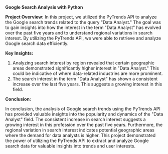 **Google Search Analysis with Python**

**Project Overview:**
In this project, we utilized the PyTrends API to analyze the Google search trends related to the query "Data Analyst." The goal was to gain insights into how the interest in the term "Data Analyst" has evolved over the past five years and to understand regional variations in search interest. By utilizing the PyTrends API, we were able to retrieve and analyze Google search data efficiently.

**Key Insights:**
1) Analyzing search interest by region revealed that certain geographic areas demonstrated significantly higher interest in "Data Analyst." This could be indicative of where data-related industries are more prominent.
2) The search interest in the term "Data Analyst" has shown a consistent increase over the last five years. This suggests a growing interest in this field.

**Conclusion:**

In conclusion, the analysis of Google search trends using the PyTrends API has provided valuable insights into the popularity and dynamics of the "Data Analyst" field. The consistent increase in search interest suggests a growing interest in this profession over the past five years. 
Furthermore, the regional variation in search interest indicates potential geographic areas where the demand for data analysts is higher. This project demonstrated the power of utilizing the PyTrends API to extract and analyze Google search data for valuable insights into trends and user interests. 
